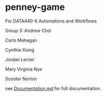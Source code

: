 # penney-game
For DATA440-6 Automations and Workflows 

Group 3: 
Andrew Choi


Carlo Mehegan


Cynthia Xiong


Jordan Lerner


Mary Virginia Nye


Scooter Norton

see [Documentation.md](Documentation.md) for full documentation.
